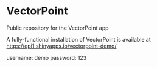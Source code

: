 # VectorPoint
Public repository for the VectorPoint app

A fully-functional installation of VectorPoint is available at https://epi1.shinyapps.io/vectorpoint-demo/

username: demo 
password: 123
